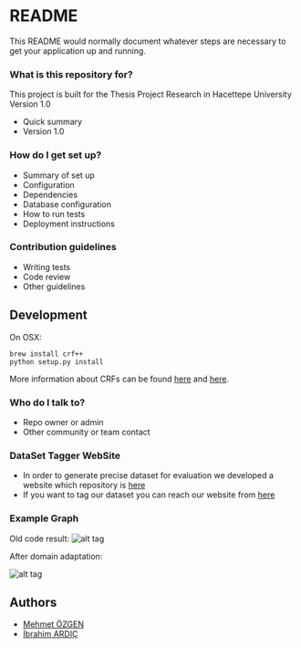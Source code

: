 # README #

This README would normally document whatever steps are necessary to get your application up and running.

### What is this repository for? ###
This project is built for the Thesis Project Research in Hacettepe University
Version 1.0

* Quick summary
* Version 1.0

### How do I get set up? ###

* Summary of set up
* Configuration
* Dependencies
* Database configuration
* How to run tests
* Deployment instructions

### Contribution guidelines ###

* Writing tests
* Code review
* Other guidelines

## Development

On OSX:

    brew install crf++
    python setup.py install
    
  More information about
  CRFs can be found [here][crf_tut] and [here][nytimes].



### Who do I talk to? ###

* Repo owner or admin
* Other community or team contact

### DataSet Tagger WebSite
 * In order to generate precise dataset for evaluation we developed a website which repository is [here][recipePosMean] 
 * If you want to tag our dataset you can reach our website from [here][web] 



### Example Graph ###
Old code result:
![alt tag](https://github.com/ozgen/RecipePostagger/blob/master/results/result232.png)

After domain adaptation:

![alt tag](https://github.com/ozgen/RecipePostagger/blob/master/results/result232-2.png)


## Authors

* [Mehmet ÖZGEN][mo]
* [İbrahim ARDIÇ][ia]


[crf_tut]:  http://people.cs.umass.edu/~mccallum/papers/crf-tutorial.pdf
[nytimes]: https://github.com/NYTimes/ingredient-phrase-tagger
[recipePosMean]: https://github.com/ozgen/recipePostaggerMEAN
[web]: http://104.236.30.39:3000
[ia]: https://github.com/ardicib
[mo]: mailto:ozgenmehmett@gmail.com

